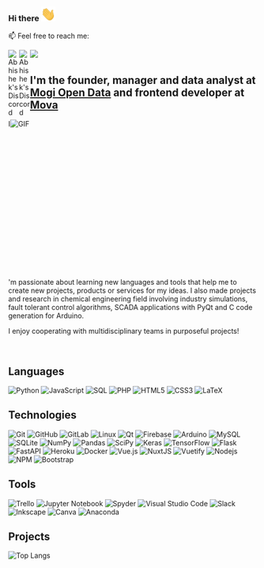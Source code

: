 ### Hi there <img src="https://raw.githubusercontent.com/Zamariolo/zamariolo/main/wave.gif" width="30px">

📫 Feel free to reach me:

<a href="https://www.linkedin.com/in/vin%C3%ADcius-zamariola/">
  <img align="left" alt="Abhishek's Discord" width="22px" src="https://cdn-icons-png.flaticon.com/512/174/174857.png" />
</a>

<a href="mailto:viniciuszamariola@gmail.com">
  <img align="left" alt="Abhishek's Discord" width="22px" src="https://cdn-icons-png.flaticon.com/512/281/281769.png" />
</a>

![](https://visitor-badge.glitch.me/badge?page_id=zamariolo.zamariolo)

## I'm the founder, manager and data analyst at [Mogi Open Data](https://mogiopendata.com.br/) and frontend developer at [Mova](https://mova.vc/)

<img align="right" alt="GIF" src="https://github.com/abhisheknaiidu/abhisheknaiidu/blob/master/code.gif?raw=true" width="500" height="320" />


I'm passionate about learning new languages and tools that help me to create new projects, products or services for my ideas. I also made projects and research in chemical engineering field involving industry simulations, fault tolerant control algorithms, SCADA applications with PyQt and C code generation for Arduino.

I enjoy cooperating with multidisciplinary teams in purposeful projects!


<br />

## Languages
![Python](https://img.shields.io/badge/-Python-000?&logo=Python)
![JavaScript](https://img.shields.io/badge/-JavaScript-000?&logo=JavaScript)
![SQL](https://img.shields.io/badge/-SQL-000?&logo=MySQL&?style=for-the-badge)
![PHP](https://img.shields.io/badge/php-%23777BB4.svg?style=flat&logo=php&logoColor=white)
![HTML5](https://img.shields.io/badge/-HTML5-E34F26?style=flat-square&logo=html5&logoColor=white)
![CSS3](https://img.shields.io/badge/-CSS3-1572B6?style=flat-square&logo=css3)
![LaTeX](https://img.shields.io/badge/latex-%23008080.svg?style=flat&logo=latex&logoColor=white)

## Technologies

![Git](https://img.shields.io/badge/-Git-black?style=flat&logo=git)
![GitHub](https://img.shields.io/badge/-GitHub-181717?style=flat&logo=github)
![GitLab](https://img.shields.io/badge/-GitLab-FCA121?style=flat&logo=gitlab)
![Linux](https://img.shields.io/badge/-Linux-000?&logo=Linux)
![Qt](https://img.shields.io/badge/Qt-%23217346.svg?style=flat&logo=Qt&logoColor=white) 
![Firebase](https://img.shields.io/badge/firebase-%23039BE5.svg?style=flat&logo=firebase)
![Arduino](https://img.shields.io/badge/-Arduino-00979D?style=flat&logo=Arduino&logoColor=white)
![MySQL](https://img.shields.io/badge/-MySQL-black?style=flat-square&logo=mysql)
![SQLite](https://img.shields.io/badge/sqlite-%2307405e.svg?style=flat&logo=sqlite&logoColor=white)
![NumPy](https://img.shields.io/badge/numpy-%23013243.svg?style=flat&logo=numpy&logoColor=white)
![Pandas](https://img.shields.io/badge/pandas-%23150458.svg?style=flat&logo=pandas&logoColor=white)
![SciPy](https://img.shields.io/badge/SciPy-%230C55A5.svg?style=flat&logo=scipy&logoColor=%white)
![Keras](https://img.shields.io/badge/Keras-%23D00000.svg?style=flat&logo=Keras&logoColor=white)
![TensorFlow](https://img.shields.io/badge/-TensorFlow-000?&logo=TensorFlow)
![Flask](https://img.shields.io/badge/flask-%23000.svg?style=flat&logo=flask&logoColor=white)
![FastAPI](https://img.shields.io/badge/FastAPI-005571?style=flat&logo=fastapi)
![Heroku](https://img.shields.io/badge/-Heroku-430098?style=flat&logo=heroku)
![Docker](https://img.shields.io/badge/-Docker-black?style=flat&logo=docker)
![Vue.js](https://img.shields.io/badge/vuejs-%2335495e.svg?style=flat&logo=vuedotjs&logoColor=%234FC08D)
![NuxtJS](https://img.shields.io/badge/Nuxt-black?style=flat&logo=nuxt.js&logoColor=white)
![Vuetify](https://img.shields.io/badge/Vuetify-1867C0?style=flat&logo=vuetify&logoColor=AEDDFF)
![Nodejs](https://img.shields.io/badge/-Nodejs-black?style=flat&logo=Node.js)
![NPM](https://img.shields.io/badge/NPM-%23000000.svg?style=flat&logo=npm&logoColor=white)
![Bootstrap](https://img.shields.io/badge/-Bootstrap-563D7C?style=flat&logo=bootstrap)

## Tools
![Trello](https://img.shields.io/badge/Trello-%23026AA7.svg?style=flat&logo=Trello&logoColor=white)
![Jupyter Notebook](https://img.shields.io/badge/jupyter-%23FA0F00.svg?style=flat&logo=jupyter&logoColor=white)
![Spyder](https://img.shields.io/badge/Spyder-838485?style=flat&logo=spyder%20ide&logoColor=maroon)
![Visual Studio Code](https://img.shields.io/badge/Visual%20Studio%20Code-0078d7.svg?style=flat&logo=visual-studio-code&logoColor=white)
![Slack](https://img.shields.io/badge/Slack-4A154B?style=flat&logo=slack&logoColor=white)
![Inkscape](https://img.shields.io/badge/Inkscape-e0e0e0?style=flat&logo=inkscape&logoColor=080A13)
![Canva](https://img.shields.io/badge/Canva-%2300C4CC.svg?style=flat&logo=Canva&logoColor=white)
![Anaconda](https://img.shields.io/badge/Anaconda-%2344A833.svg?style=flat&logo=anaconda&logoColor=white)


## Projects
![Top Langs](https://github-readme-stats.vercel.app/api/top-langs/?username=zamariolo&hide=TeX&layout=compact)


<!--
**Zamariolo/zamariolo** is a ✨ _special_ ✨ repository because its `README.md` (this file) appears on your GitHub profile.



Here are some ideas to get you started:

- 🔭 I’m currently working on ...
- 🌱 I’m currently learning ...
- 👯 I’m looking to collaborate on ...
- 🤔 I’m looking for help with ...
- 💬 Ask me about ...
- 📫 How to reach me: ...
- 😄 Pronouns: ...
- ⚡ Fun fact: ...
-->
